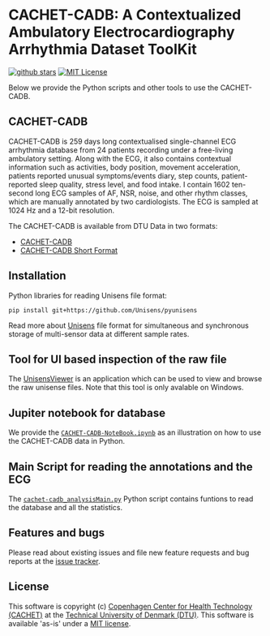 # CACHET-CADB:  A Contextualized Ambulatory Electrocardiography Arrhythmia Dataset ToolKit

[![github stars](https://img.shields.io/github/stars/cph-cachet/carp.sensing-flutter.svg?style=flat&logo=github&colorB=deeppink&label=stars)](https://github.com/cph-cachet/cachet-ecg-db)
[![MIT License](https://img.shields.io/badge/license-MIT-purple.svg)](https://opensource.org/licenses/MIT)

Below we provide the Python scripts and other tools to use the CACHET-CADB.

## CACHET-CADB

CACHET-CADB is 259 days long contextualised single-channel ECG arrhythmia database from 24 patients recording under a free-living ambulatory setting. Along with the ECG, it also contains contextual information such as activities, body position, movement acceleration, patients reported unusual symptoms/events diary, step counts, patient-reported sleep quality, stress level, and food intake. I contain 1602 ten-second long ECG samples of AF, NSR, noise, and other rhythm classes, which are manually annotated by two cardiologists. The ECG is sampled at 1024 Hz and a 12-bit resolution.

The CACHET-CADB is available from DTU Data in two formats:

 * [CACHET-CADB](https://data.dtu.dk/articles/dataset/CACHET-CADB/14547264)
 * [CACHET-CADB Short Format](https://data.dtu.dk/articles/dataset/CACHET-CADB_Short_Format/14547330)



## Installation

Python libraries for reading Unisens file format:

```pip install git+https://github.com/Unisens/pyunisens```

Read more about [Unisens](http://unisens.org/features.html) file format for simultaneous and synchronous storage of multi-sensor data at different sample rates.
 
 ## Tool for UI based inspection of the raw file
 
 The [UnisensViewer](http://software.unisens.org/download/UnisensViewer/UnisensViewer_Setup.exe) is an application which can be used to view and browse the raw unisense files. Note that this tool is only avalable on Windows.
 
 
##  Jupiter notebook for database

We provide the [`CACHET-CADB-NoteBook.ipynb`](https://github.com/cph-cachet/cachet-ecg-db/blob/master/CACHET-CADB-NoteBook.ipynb) as an illustration on how to use the CACHET-CADB data in Python.

## Main Script for reading the annotations and the ECG 

The [`cachet-cadb_analysisMain.py`](https://github.com/cph-cachet/cachet-ecg-db/blob/master/cachet-cadb_analysisMain.py) Python script contains funtions to read the database and all the statistics.

## Features and bugs

Please read about existing issues and file new feature requests and bug reports at the [issue tracker][tracker].

[tracker]: https://github.com/cph-cachet/cachet-ecg-db/issues

## License

This software is copyright (c) [Copenhagen Center for Health Technology (CACHET)](https://www.cachet.dk/) at the [Technical University of Denmark (DTU)](https://www.dtu.dk).
This software is available 'as-is' under a [MIT license](https://github.com/cph-cachet/cachet-ecg-db/blob/master/LICENSE).
